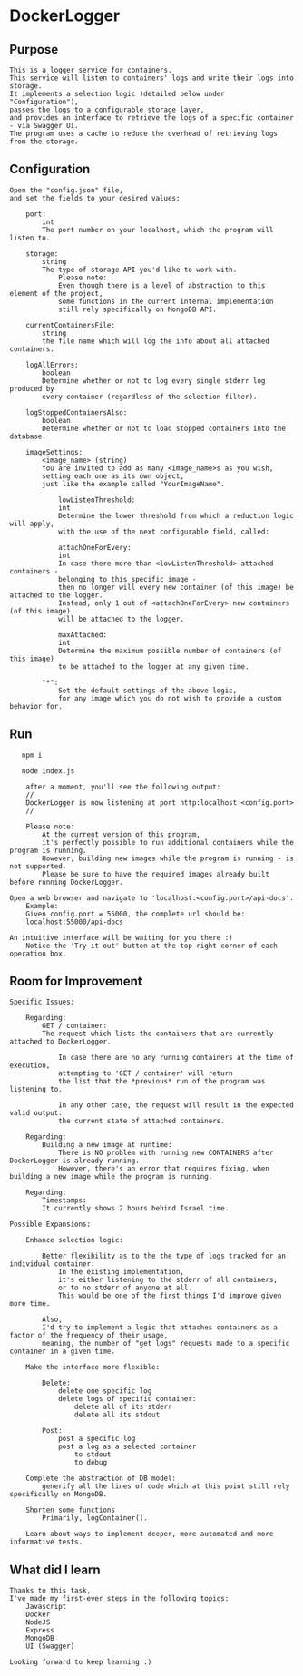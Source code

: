 # DockerLogger

## Purpose
    This is a logger service for containers.
    This service will listen to containers' logs and write their logs into storage.
    It implements a selection logic (detailed below under "Configuration"),
    passes the logs to a configurable storage layer,
    and provides an interface to retrieve the logs of a specific container - via Swagger UI.  
    The program uses a cache to reduce the overhead of retrieving logs from the storage.

## Configuration
    Open the "config.json" file,
    and set the fields to your desired values:

        port:
            int
            The port number on your localhost, which the program will listen to.

        storage:
            string
            The type of storage API you'd like to work with.
                Please note:
                Even though there is a level of abstraction to this element of the project,
                some functions in the current internal implementation
                still rely specifically on MongoDB API.

        currentContainersFile:
            string
            the file name which will log the info about all attached containers.

        logAllErrors:
            boolean
            Determine whether or not to log every single stderr log produced by
            every container (regardless of the selection filter).

        logStoppedContainersAlso:
            boolean
            Determine whether or not to load stopped containers into the database.

        imageSettings:
            <image_name> (string)
            You are invited to add as many <image_name>s as you wish,
            setting each one as its own object,
            just like the example called "YourImageName".
                
                lowListenThreshold:
                int
                Determine the lower threshold from which a reduction logic will apply,
                with the use of the next configurable field, called:

                attachOneForEvery:
                int
                In case there more than <lowListenThreshold> attached containers -
                belonging to this specific image -
                then no longer will every new container (of this image) be attached to the logger.
                Instead, only 1 out of <attachOneForEvery> new containers (of this image)
                will be attached to the logger.

                maxAttached:
                int
                Determine the maximum possible number of containers (of this image)
                to be attached to the logger at any given time.

            "*":
                Set the default settings of the above logic,
                for any image which you do not wish to provide a custom behavior for.

## Run    
```    npm i ```
    
```    node index.js  ```

        after a moment, you'll see the following output:
        //
        DockerLogger is now listening at port http:localhost:<config.port>
        //
        
        Please note:
            At the current version of this program,
            it's perfectly possible to run additional containers while the program is running.
            However, building new images while the program is running - is not supported.
            Please be sure to have the required images already built before running DockerLogger.

    Open a web browser and navigate to 'localhost:<config.port>/api-docs'.
        Example:
        Given config.port = 55000, the complete url should be:
        localhost:55000/api-docs
    
    An intuitive interface will be waiting for you there :)
        Notice the 'Try it out' button at the top right corner of each operation box.

## Room for Improvement

    Specific Issues:

        Regarding:
            GET / container:
            The request which lists the containers that are currently attached to DockerLogger.

                In case there are no any running containers at the time of execution,
                attempting to 'GET / container' will return
                the list that the *previous* run of the program was listening to.
                
                In any other case, the request will result in the expected valid output:
                the current state of attached containers.

        Regarding:
            Building a new image at runtime:
                There is NO problem with running new CONTAINERS after DockerLogger is already running.
                However, there's an error that requires fixing, when building a new image while the program is running.

        Regarding:
            Timestamps:
            It currently shows 2 hours behind Israel time.
    
    Possible Expansions:

        Enhance selection logic:

            Better flexibility as to the the type of logs tracked for an individual container:
                In the existing implementation,
                it's either listening to the stderr of all containers,
                or to no stderr of anyone at all.
                This would be one of the first things I'd improve given more time.

            Also,
            I'd try to implement a logic that attaches containers as a factor of the frequency of their usage,
            meaning, the number of "get logs" requests made to a specific container in a given time.

        Make the interface more flexible:

            Delete:
                delete one specific log
                delete logs of specific container:
                    delete all of its stderr
                    delete all its stdout

            Post:
                post a specific log
                post a log as a selected container
                    to stdout
                    to debug

        Complete the abstraction of DB model:
            generify all the lines of code which at this point still rely specifically on MongoDB.

        Shorten some functions
            Primarily, logContainer().

        Learn about ways to implement deeper, more automated and more informative tests.

## What did I learn

    Thanks to this task,
    I've made my first-ever steps in the following topics:
        Javascript
        Docker
        NodeJS
        Express
        MongoDB
        UI (Swagger)
        
    Looking forward to keep learning :)


